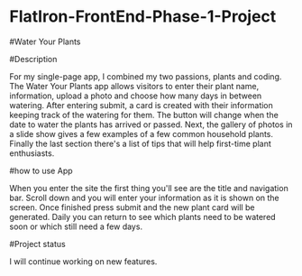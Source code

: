 # FlatIron-FrontEnd-Phase-1-Project

#Water Your Plants

#Description

For my single-page app, I combined my two passions, plants and coding. The Water Your Plants app allows visitors to enter their plant name, information, upload a photo and choose how many days in between watering. After entering submit, a card is created with their information keeping track of the watering for them. The button will change when the date to water the plants has arrived or passed. 
Next, the gallery of photos in a slide show gives a few examples of a few common household plants. Finally the last section there's a list of tips that will help first-time plant enthusiasts.

#how to use App

When you enter the site the first thing you'll see are the title and navigation bar. Scroll down and you will enter your information as it is shown on the screen. Once finished press submit and the new plant card will be generated. Daily you can return to see which plants need to be watered soon or which still need a few days. 

#Project status

I will continue working on new features.